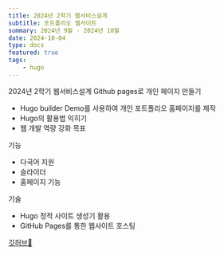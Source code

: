 ```yaml
---
title: 2024년 2학기 웹서비스설계 
subtitle: 포트폴리오 웹사이트
summary: 2024년 9월 - 2024년 10월
date: 2024-10-04
type: docs
featured: true
tags:
    - hugo
---
```


2024년 2학기 웹서비스설계 
Github pages로 개인 페이지 만들기
-  Hugo builder Demo를 사용하여 개인 포트폴리오 홈페이지를 제작
-  Hugo의 활용법 익히기
-  웹 개발 역량 강화 목표

기능

- 다국어 지원
- 슬라이더
- 홈페이지 기능

기술

- Hugo 정적 사이트 생성기 활용
- GitHub Pages를 통한 웹사이트 호스팅

[깃허브🔗](https://github.com/2blackcow/2blackcow.github.io.git)
